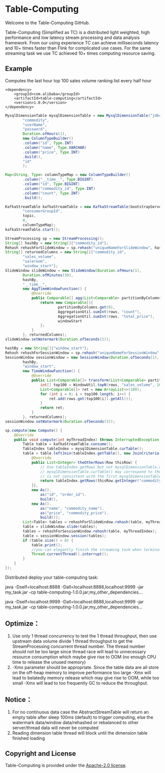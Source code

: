 # Table-Computing 

Welcome to the Table-Computing GitHub.

Table-Computing (Simplified as TC) is a distributed light weighted, high performance and low latency stream processing and data analysis framework.
From our using experience TC can achieve milliseconds latency and 10+ times faster than Flink for complicated use cases.
For the same streaming task we use TC achieved 10+ times computing resource saving.



## Example
Computes the last hour top 100 sales volume ranking list every half hour
```
<dependency>
    <groupId>com.alibaba</groupId>
    <artifactId>table-computing</artifactId>
    <version>1.0.0</version>
</dependency>
```

```java
MysqlDimensionTable mysqlDimensionTable = new MysqlDimensionTable("jdbc:mysql://localhost:3306/e-commerce",
        "commodity",
        "userName",
        "password",
        Duration.ofHours(1),
        new ColumnTypeBuilder()
        .column("id", Type.INT)
        .column("name", Type.VARCHAR)
        .column("price", Type.INT)
        .build(),
        "id"
        );

Map<String, Type> columnTypeMap = new ColumnTypeBuilder()
        .column("__time__", Type.BIGINT)
        .column("id", Type.BIGINT)
        .column("commodity_id", Type.INT)
        .column("count", Type.INT)
        .build();

KafkaStreamTable kafkaStreamTable = new KafkaStreamTable(bootstrapServers,
        "consumerGroupId",
        topic,
        0,
        columnTypeMap);
kafkaStreamTable.start();

StreamProcessing sp = new StreamProcessing();
String[] hashBy = new String[]{"commodity_id"};
Rehash rehashForSlideWindow = sp.rehash("uniqueNameForSlideWindow", hashBy);
String[] returnedColumns = new String[]{"commodity_id",
        "sales_volume",
        "saleroom",
        "window_start"};
SlideWindow slideWindow = new SlideWindow(Duration.ofHours(1),
        Duration.ofMinutes(30),
        hashBy,
        "__time__",
        new AggTimeWindowFunction() {
            @Override
            public Comparable[] agg(List<Comparable> partitionByColumns, List<Row> rows, long windowStart, long windowEnd) {
                return new Comparable[]{
                        partitionByColumns.get(0),
                        AggregationUtil.sumInt(rows, "count"),
                        AggregationUtil.sumInt(rows, "total_price"),
                        windowStart
                };
            }
        }, returnedColumns);
slideWindow.setWatermark(Duration.ofSeconds(2));

hashBy = new String[]{"window_start"};
Rehash rehashForSessionWindow = sp.rehash("uniqueNameForSessionWindow", hashBy);
SessionWindow sessionWindow = new SessionWindow(Duration.ofSeconds(1),
        hashBy,
        "window_start",
        new TimeWindowFunction() {
            @Override
            public List<Comparable[]> transform(List<Comparable> partitionByColumns, List<Row> rows, long windowStart, long windowEnd) {
                int[] top100 = WindowUtil.topN(rows, "sales_volume", 100);
                List<Comparable[]> ret = new ArrayList<>(100);
                for (int i = 0; i < top100.length; i++) {
                    ret.add(rows.get(top100[i]).getAll());
                }
                return ret;
            }
        }, returnedColumns);
sessionWindow.setWatermark(Duration.ofSeconds(3));

sp.compute(new Compute() {
    @Override
    public void compute(int myThreadIndex) throws InterruptedException {
        Table table = kafkaStreamTable.consume();
        TableIndex tableIndex = mysqlDimensionTable.curTable();
        table = table.leftJoin(tableIndex.getTable(), new JoinCriteria() {
            @Override
            public List<Integer> theOtherRows(Row thisRow) {
                // Use tableIndex.getRows but not mysqlDimensionTable.curTable().getRows. Consider the second
                // mysqlDimensionTable.curTable() may correspond to the newly reloaded dimension table which
                // is not consistent with the first mysqlDimensionTable.curTable() and tableIndex.getTable()
                return tableIndex.getRows(thisRow.getInteger("commodity_id"));
            }},
            new As().
                as("id", "order_id").
                build(),
            new As().
                as("name", "commodity_name").
                as("price", "commodity_price").
                build());
        List<Table> tables = rehashForSlideWindow.rehash(table, myThreadIndex);
        table = slideWindow.slide(tables);
        tables = rehashForSessionWindow.rehash(table, myThreadIndex);
        table = sessionWindow.session(tables);
        if (table.size() > 0) {
            table.print();
            //you can elegantly finish the streaming task when terminate condition is satisfied
            Thread.currentThread().interrupt();
        }
    }
});
```
Distributed deploy your table-computing task:

java -Dself=localhost:8888 -Dall=localhost:8888,localhost:9999 -jar my_task.jar -cp table-computing-1.0.0.jar;my_other_dependencies...

java -Dself=localhost:9999 -Dall=localhost:8888,localhost:9999 -jar my_task.jar -cp table-computing-1.0.0.jar;my_other_dependencies...



## Optimize：
1. Use only 1 thread concurrency to test the 1 thread throughput, then use upstream data volume divide 1 thread throughput to get the
 StreamProcessing concurrent thread number. The thread number should not be too large since thread race will lead to unnecessary
 resource consumption which maybe give rise to OOM (no enough CPU time to release the unused memory)
2. -Xmx parameter should be appropriate. Since the table data are all store on the off-heap memory to improve performance too large
 -Xmx will lead to belatedly memory release which may give rise to OOM, while too small -Xmx will lead to too frequently GC to reduce 
 the throughput.



## Notice：
1. For no continuous data case the AbstractStreamTable will return an empty table after sleep 100ms (default)
 to trigger computing, else the watermark data/window data/rehashed or rebalanced to other server/thread data will never be computed
2. Reading dimension table thread will block until the dimension table finished loading



## Copyright and License
Table-Computing is provided under the [Apache-2.0 license](LICENSE).
